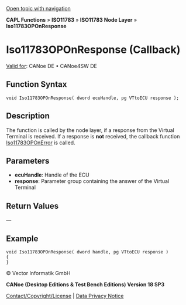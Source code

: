 [Open topic with navigation](../../../../../../CANoeDEFamily.htm#Topics/CAPLFunctions/ISO11783/ISONodeLayer/Functions/CAPLfunctionIso11783OPOnResponse.md)

**CAPL Functions** » **ISO11783** » **ISO11783 Node Layer** » **Iso11783OPOnResponse**

# Iso11783OPOnResponse (Callback)

[Valid for](../../../../Shared/FeatureAvailability.md): CANoe DE • CANoe4SW DE

## Function Syntax

```plaintext
void Iso11783OPOnResponse( dword ecuHandle, pg VTtoECU response );
```

## Description

The function is called by the node layer, if a response from the Virtual Terminal is received. If a response is **not** received, the callback function [Iso11783OPOnError](CAPLfunctionIso11783OpOnError.md) is called.

## Parameters

- **ecuHandle**: Handle of the ECU
- **response**: Parameter group containing the answer of the Virtual Terminal

## Return Values

—

## Example

```plaintext
void Iso11783OPOnResponse( dword handle, pg VTtoECU response )
{
}
```

© Vector Informatik GmbH

**CANoe (Desktop Editions & Test Bench Editions) Version 18 SP3**

[Contact/Copyright/License](../../../../Shared/ContactCopyrightLicense.md) | [Data Privacy Notice](https://www.vector.com/int/en/company/get-info/privacy-policy/)
